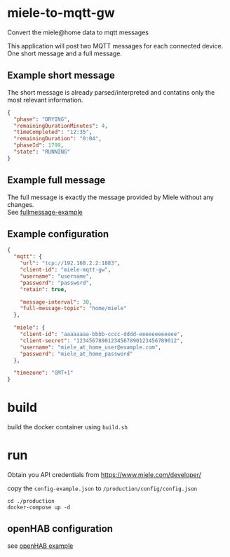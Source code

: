# miele-to-mqtt-gw

Convert the miele@home data to mqtt messages

This application will post two MQTT messages for each connected device.
One short message and a full message.

## Example short message

The short message is already parsed/interpreted and contatins only the most relevant 
information.

```json
{
  "phase": "DRYING",
  "remainingDurationMinutes": 4,
  "timeCompleted": "12:35",
  "remainingDuration": "0:04",
  "phaseId": 1799,
  "state": "RUNNING"
}
```

## Example full message

The full message is exactly the message provided by Miele without any changes.  
See [fullmessage-example](fullmessage-example.md)

## Example configuration
```json
{
  "mqtt": {
    "url": "tcp://192.168.2.2:1883",
    "client-id": "miele-mqtt-gw",
    "username": "username",
    "password": "password",
    "retain": true,

    "message-interval": 30,
    "full-message-topic": "home/miele"
  },

  "miele": {
    "client-id": "aaaaaaaa-bbbb-cccc-dddd-eeeeeeeeeeee",
    "client-secret": "12345678901234567890123456789012",
    "username": "miele_at_home_user@example.com",
    "password": "miele_at_home_password"
  },

  "timezone": "GMT+1"
}
```

# build

build the docker container using `build.sh`

# run

Obtain you API credentials from https://www.miele.com/developer/

copy the `config-example.json` to `/production/config/config.json`
```
cd ./production
docker-compose up -d
```

## openHAB configuration

see [openHAB example](openHAB.md)
